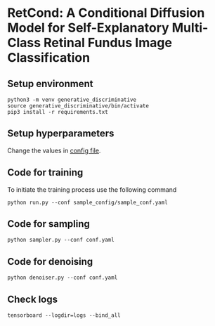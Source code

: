 # RetCond: A Conditional Diffusion Model for Self-Explanatory Multi-Class Retinal Fundus Image Classification

## Setup environment

```
python3 -m venv generative_discriminative
source generative_discriminative/bin/activate
pip3 install -r requirements.txt
```

## Setup hyperparameters

Change the values in [config file](conf.yaml). 


## Code for training

To initiate the training process use the following command
```
python run.py --conf sample_config/sample_conf.yaml
```
## Code for sampling

```
python sampler.py --conf conf.yaml
```
## Code for denoising
```
python denoiser.py --conf conf.yaml
```
## Check logs
```
tensorboard --logdir=logs --bind_all
```